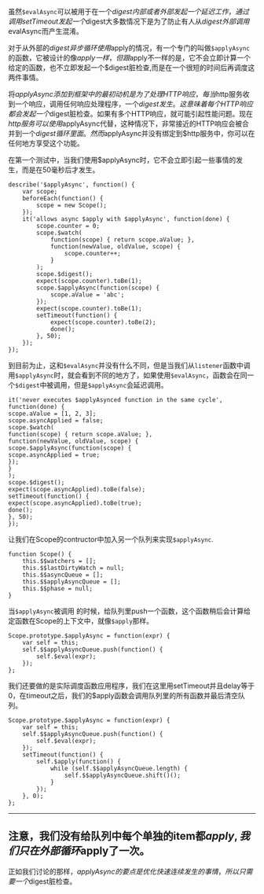 虽然`$evalAsync`可以被用于在一个$digest内部或者外部发起一个延迟工作，通过调用setTimeout发起一个$digest大多数情况下是为了防止有人从$digest外部调用$evalAsync而产生混淆。

对于从外部的$digest异步循环使用$apply的情况，有一个专门的叫做`$applyAsync`的函数，它被设计的像$apply一样，但跟$apply不一样的是，它不会立即计算一个给定的函数，也不立即发起一个$digest脏检查,而是在一个很短的时间后再调度这两件事情。

将$applyAsync添加到框架中的最初动机是为了处理HTTP响应，每当$http服务收到一个响应，调用任何响应处理程序，一个$digest发生。这意味着每个HTTP响应都会发起一个$digest脏检查。如果有多个HTTP响应，就可能引起性能问题。现在$http服务可以使用$applyAsync代替，这种情况下，非常接近的HTTP响应会被合并到一个$digest循环里面。然而$applyAsync并没有绑定到$http服务中，你可以在任何地方享受这个功能。

在第一个测试中，当我们使用$applyAsync时，它不会立即引起一些事情的发生，而是在50毫秒后才发生。
```
describe('$applyAsync', function() {
    var scope;
    beforeEach(function() {
        scope = new Scope();
    });
    it('allows async $apply with $applyAsync', function(done) {
        scope.counter = 0;
        scope.$watch(
            function(scope) { return scope.aValue; },
            function(newValue, oldValue, scope) {
                scope.counter++;
            }
        );
        scope.$digest();
        expect(scope.counter).toBe(1);
        scope.$applyAsync(function(scope) {
            scope.aValue = 'abc';
        });
        expect(scope.counter).toBe(1);
        setTimeout(function() {
            expect(scope.counter).toBe(2);
            done();
        }, 50);
    });
});
```
到目前为止，这和`$evalAsync`并没有什么不同，但是当我们从`listener`函数中调用`$applyAsync`时，就会看到不同的地方了，如果使用`$evalAsync`，函数会在同一个`$digest`中被调用，但是`$applyAsync`会延迟调用。
```
it('never executes $applyAsynced function in the same cycle', function(done) {
scope.aValue = [1, 2, 3];
scope.asyncApplied = false;
scope.$watch(
function(scope) { return scope.aValue; },
function(newValue, oldValue, scope) {
scope.$applyAsync(function(scope) {
scope.asyncApplied = true;
});
}
);
scope.$digest();
expect(scope.asyncApplied).toBe(false);
setTimeout(function() {
expect(scope.asyncApplied).toBe(true);
done();
}, 50);
});
```
让我们在Scope的contructor中加入另一个队列来实现`$applyAsync`.
```
function Scope() {
	this.$$watchers = [];
	this.$$lastDirtyWatch = null;
	this.$$asyncQueue = [];
	this.$$applyAsyncQueue = [];
	this.$$phase = null;
}
```
当`$applyAsync`被调用 的时候，给队列里push一个函数，这个函数稍后会计算给定函数在Scope的上下文中，就像`$apply`那样。
```
Scope.prototype.$applyAsync = function(expr) {
    var self = this;
    self.$$applyAsyncQueue.push(function() {
        self.$eval(expr);
    });
};
```

我们还要做的是实际调度函数应用程序，我们在这里用setTimeout并且delay等于0，在timeout之后，我们的$apply函数会调用队列里的所有函数并最后清空队列。
```
Scope.prototype.$applyAsync = function(expr) {
	var self = this;
	self.$$applyAsyncQueue.push(function() {
		self.$eval(expr);
	});
	setTimeout(function() {
		self.$apply(function() {
			while (self.$$applyAsyncQueue.length) {
				self.$$applyAsyncQueue.shift()();
			}
		});
	}, 0);
};
```

---
注意，我们没有给队列中每个单独的item都$apply,我们只在外部循环$apply了一次。
---
正如我们讨论的那样，$applyAsync的要点是优化快速连续发生的事情，所以只需要一个$digest脏检查。
